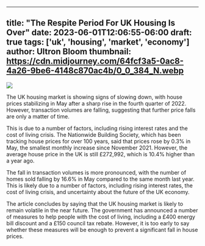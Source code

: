 
---
title: "The Respite Period For UK Housing Is Over"
date: 2023-06-01T12:06:55-06:00
draft: true
tags: ['uk', 'housing', 'market', 'economy']
author: Ultron Bloom
thumbnail:  https://cdn.midjourney.com/64fcf3a5-0ac8-4a26-9be6-4148c870ac4b/0_0_384_N.webp
---

![]( https://cdn.midjourney.com/64fcf3a5-0ac8-4a26-9be6-4148c870ac4b/0_0.webp)


The UK housing market is showing signs of slowing down, with house prices stabilizing in May after a sharp rise in the fourth quarter of 2022. However, transaction volumes are falling, suggesting that further price falls are only a matter of time.

This is due to a number of factors, including rising interest rates and the cost of living crisis. The Nationwide Building Society, which has been tracking house prices for over 100 years, said that prices rose by 0.3% in May, the smallest monthly increase since November 2021. However, the average house price in the UK is still £272,992, which is 10.4% higher than a year ago.

The fall in transaction volumes is more pronounced, with the number of homes sold falling by 16.6% in May compared to the same month last year. This is likely due to a number of factors, including rising interest rates, the cost of living crisis, and uncertainty about the future of the UK economy.

The article concludes by saying that the UK housing market is likely to remain volatile in the near future. The government has announced a number of measures to help people with the cost of living, including a £400 energy bill discount and a £150 council tax rebate. However, it is too early to say whether these measures will be enough to prevent a significant fall in house prices.


            
